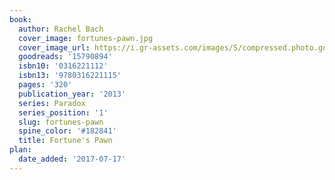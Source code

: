 ```yaml
---
book:
  author: Rachel Bach
  cover_image: fortunes-pawn.jpg
  cover_image_url: https://i.gr-assets.com/images/S/compressed.photo.goodreads.com/books/1375610325l/15790894._SX98_.jpg
  goodreads: '15790894'
  isbn10: '0316221112'
  isbn13: '9780316221115'
  pages: '320'
  publication_year: '2013'
  series: Paradox
  series_position: '1'
  slug: fortunes-pawn
  spine_color: '#182841'
  title: Fortune's Pawn
plan:
  date_added: '2017-07-17'
---
```

